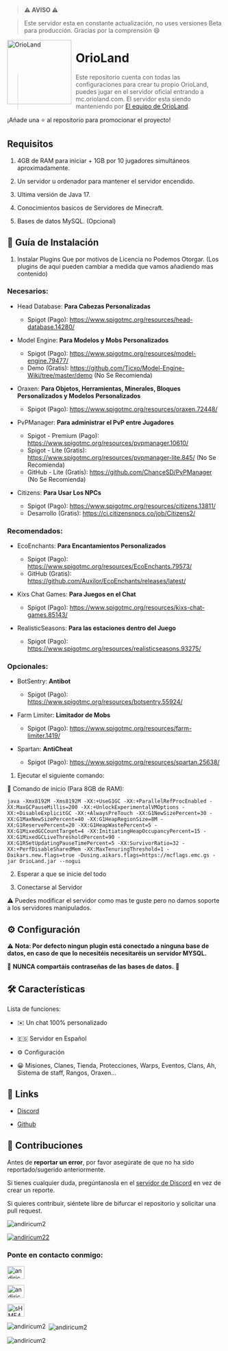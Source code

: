 > **⚠ AVISO ⚠**   

 > Este servidor esta en constante actualización, no uses versiones Beta para producción. Gracias por la comprensión 😄 

  

 <img width="150" height="150" align="left" style="float: left; margin: 0 10px 0 0;" alt="OrioLand" src="https://i.ibb.co/wNhBGyv/logo-3.png">   

  

 # OrioLand

  

 > Este repositorio cuenta con todas las configuraciones para crear tu propio OrioLand, puedes jugar en el servidor oficial entrando a mc.orioland.com. El servidor esta siendo manteniendo por [El equipo de OrioLand](https://play.orioland.com).   

 ¡Añade una ⭐ al repositorio para promocionar el proyecto! 

  

 ## Requisitos 

  

 1. 4GB de RAM para iniciar + 1GB por 10 jugadores simultáneos aproximadamente.

 2. Un servidor u ordenador para mantener el servidor encendido. 

 3. Ultima versión de Java 17.

 4. Conocimientos basicos de Servidores de Minecraft.

 5. Bases de datos MySQL. (Opcional)

  

  

 ## 🚀 Guía de Instalación 

 1. Instalar Plugins Que por motivos de Licencia no Podemos Otorgar. (Los plugins de aqui pueden cambiar a medida que vamos añadiendo mas contenido)

### Necesarios:

- Head Database: **Para Cabezas Personalizadas**
   - Spigot (Pago): https://www.spigotmc.org/resources/head-database.14280/
   
- Model Engine: **Para Modelos y Mobs Personalizados**
   - Spigot (Pago): https://www.spigotmc.org/resources/model-engine.79477/
   - Demo (Gratis): https://github.com/Ticxo/Model-Engine-Wiki/tree/master/demo (No Se Recomienda)
   
- Oraxen: **Para Objetos, Herramientas, Minerales, Bloques Personalizados y Modelos Personalizados**
   - Spigot (Pago): https://www.spigotmc.org/resources/oraxen.72448/
   
- PvPManager: **Para administrar el PvP entre Jugadores**
   - Spigot - Premium (Pago): https://www.spigotmc.org/resources/pvpmanager.10610/
   - Spigot - Lite (Gratis): https://www.spigotmc.org/resources/pvpmanager-lite.845/ (No Se Recomienda)
   - GitHub - Lite (Gratis): https://github.com/ChanceSD/PvPManager (No Se Recomienda)
   
- Citizens: **Para Usar Los NPCs**
   - Spigot (Pago): https://www.spigotmc.org/resources/citizens.13811/
   - Desarrollo (Gratis): https://ci.citizensnpcs.co/job/Citizens2/

### Recomendados:

- EcoEnchants: **Para Encantamientos Personalizados**
   - Spigot (Pago): https://www.spigotmc.org/resources/EcoEnchants.79573/
   - GitHub (Gratis): https://github.com/Auxilor/EcoEnchants/releases/latest/
   
- Kixs Chat Games: **Para Juegos en el Chat**
   - Spigot (Pago): https://www.spigotmc.org/resources/kixs-chat-games.85143/
   
- RealisticSeasons: **Para las estaciones dentro del Juego**
   - Spigot (Pago): https://www.spigotmc.org/resources/realisticseasons.93275/

### Opcionales:

- BotSentry: **Antibot**
   - Spigot (Pago): https://www.spigotmc.org/resources/botsentry.55924/
   
- Farm Limiter: **Limitador de Mobs**
   - Spigot (Pago): https://www.spigotmc.org/resources/farm-limiter.1419/
   
- Spartan: **AntiCheat**
   - Spigot (Pago): https://www.spigotmc.org/resources/spartan.25638/


 1. Ejecutar el siguiente comando:
 
 💯 Comando de inicio (Para 8GB de RAM): 
```
java -Xmx8192M -Xms8192M -XX:+UseG1GC -XX:+ParallelRefProcEnabled -XX:MaxGCPauseMillis=200 -XX:+UnlockExperimentalVMOptions -XX:+DisableExplicitGC -XX:+AlwaysPreTouch -XX:G1NewSizePercent=30 -XX:G1MaxNewSizePercent=40 -XX:G1HeapRegionSize=8M -XX:G1ReservePercent=20 -XX:G1HeapWastePercent=5 -XX:G1MixedGCCountTarget=4 -XX:InitiatingHeapOccupancyPercent=15 -XX:G1MixedGCLiveThresholdPercent=90 -XX:G1RSetUpdatingPauseTimePercent=5 -XX:SurvivorRatio=32 -XX:+PerfDisableSharedMem -XX:MaxTenuringThreshold=1 -Daikars.new.flags=true -Dusing.aikars.flags=https://mcflags.emc.gs -jar OrioLand.jar --nogui
```

 2. Esperar a que se inicie del todo

 3. Conectarse al Servidor


  

 ⚠️ Puedes modificar el servidor como mas te guste pero no damos soporte a los servidores manipulados. 

  

 ## ⚙️ Configuración 


 ⚠️ **Nota: Por defecto ningun plugin está conectado a ninguna base de datos, en caso de que lo necesitéis necesitaréis un servidor MYSQL.**  

  

 🚨 **NUNCA compartáis contraseñas de las bases de datos.** 🚨 

  
  

 ## 🛠️ Características 

  

 Lista de funciones: 

 *   ✉️ Un chat 100% personalizado

 *   🇪🇸 Servidor en Español 

 *   ⚙️ Configuración

 *   😀 Misiones, Clanes, Tienda, Protecciones, Warps, Eventos, Clans, Ah, Sistema de staff, Rangos, Oraxen...

  

 ## 📎 Links 

  

 *   [Discord](https://discord.gg/sHMF4dUYvM) 

 *   [Github](https://github.com/andiricum2) 

  

 ## 🤝 Contribuciones 

  

 Antes de **reportar un error**, por favor asegúrate de que no ha sido reportado/sugerido anteriormente.    

 Si tienes cualquier duda, pregúntanosla en el [servidor de Discord](https://discord.gg/sHMF4dUYvM) en vez de crear un reporte. 

 Si quieres contribuir, siéntete libre de bifurcar el repositorio y solicitar una pull request. 

<p align="left"> <img src="https://komarev.com/ghpvc/?username=andiricum2&label=Profile%20views&color=0e75b6&style=flat" alt="andiricum2" /> </p> 

  

 <p align="left"> <a href="https://twitter.com/andiricum22" target="blank"><img src="https://img.shields.io/twitter/follow/andiricum22?logo=twitter&style=for-the-badge" alt="andiricum22" /></a> </p> 

  

 <h3 align="left">Ponte en contacto conmigo:</h3> 

 <p align="left"> 

 <a href="https://twitter.com/andiricum22" target="blank"><img align="center" src="https://raw.githubusercontent.com/rahuldkjain/github-profile-readme-generator/master/src/images/icons/Social/twitter.svg" alt="andiricum22" height="30" width="40" /></a> 

 <a href="https://instagram.com/andiricum2" target="blank"><img align="center" src="https://raw.githubusercontent.com/rahuldkjain/github-profile-readme-generator/master/src/images/icons/Social/instagram.svg" alt="andiricum2" height="30" width="40" /></a> 

 <a href="https://discord.gg/sHMF4dUYvM" target="blank"><img align="center" src="https://raw.githubusercontent.com/rahuldkjain/github-profile-readme-generator/master/src/images/icons/Social/discord.svg" alt="sHMF4dUYvM" height="30" width="40" /></a> 

 </p> 

  

 <p><img align="left" src="https://github-readme-stats.vercel.app/api/top-langs?username=andiricum2&show_icons=true&locale=en&layout=compact" alt="andiricum2" /></p> 

  

 <p>&nbsp;<img align="center" src="https://github-readme-stats.vercel.app/api?username=andiricum2&show_icons=true&locale=en" alt="andiricum2" /></p> 

  

 <p><img align="center" src="https://github-readme-streak-stats.herokuapp.com/?user=andiricum2&" alt="andiricum2" /></p>

